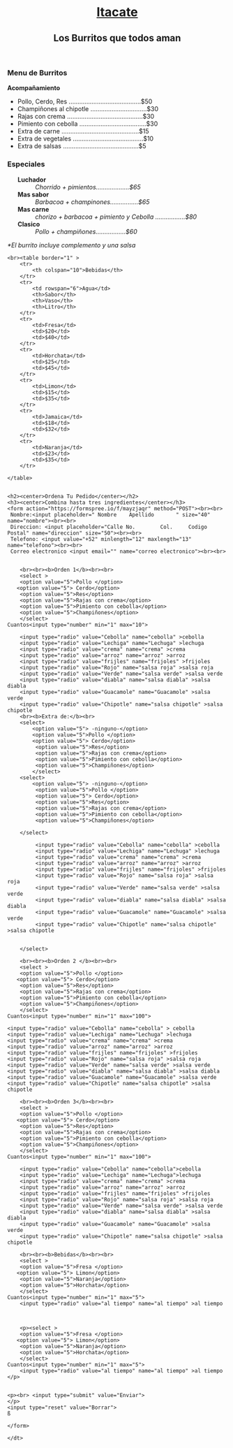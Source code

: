 <!DOCTYPE html> 

<html lang="es">
    <h1><center><u>Itacate</u></center></h1>
    <h2><center>Los Burritos que todos aman</center></h2>
    <img src="burrito.png" alt="">
    <img src="">
    <h3>Menu de Burritos</h3>
    <dt><b>Acompañamiento</b></dt>
    <ul>
        <li>Pollo, Cerdo, Res .........................................$50</li>
        <li>Champiñones al chipotle ................................$30</li>
        <li>Rajas con crema ...........................................$30</li>
        <li>Pimiento con cebolla ......................................$30</li>
        <li>Extra de carne ............................................$15</li>
        <li>Extra de vegetales ........................................$10</li>
        <li>Extra de salsas ...........................................$5</li>
    </ul>
    <h3>Especiales</h3>
    <ul>
    <dt><b>Luchador</b>
        <dd><i>Chorrido + pimientos...................$65</i></dd>
    </dt>
    <dt><b>Mas sabor</b>
        <dd><i>Barbacoa + champinones................$65</i></dd>
    </dt>
    </dt>
    <dt><b>Mas carne</b>
        <dd><i>chorizo + barbacoa + pimiento y Cebolla  .................$80</i></dd>
    <dt><b>Clasico</b>
            <dd><i>Pollo + champiñones.................$60</i></dd>
    </ul>
    <dt><i>*El burrito incluye complemento y una salsa</i></dt> 
    </dt>
    
    <br><table border="1" >
        <tr>
            <th colspan="10">Bebidas</th>
        </tr>
        <tr>
            <td rowspan="6">Agua</td>
            <th>Sabor</th>
            <th>Vaso</th>
            <th>Litro</th>
        </tr>
        <tr>
            <td>Fresa</td>
            <td>$20</td>
            <td>$40</td>
        </tr>
        <tr>
            <td>Horchata</td>
            <td>$25</td>
            <td>$45</td>
        </tr>
        <tr>
            <td>Limon</td>
            <td>$15</td>
            <td>$35</td>
        </tr>
        <tr>
            <td>Jamaica</td>
            <td>$18</td>
            <td>$32</td>
        </tr>
        <tr>
            <td>Naranja</td>
            <td>$23</td>
            <td>$35</td>
        </tr>
    
    </table>
    
    
    <h2><center>Ordena Tu Pedido</center></h2>
    <h3><center>Combina hasta tres ingredientes</center></h3>
    <form action="https://formspree.io/f/mayzjaqr" method="POST"><br><br>
     Nombre:<input placeholder=" Nombre    Apellido       " size="40" name="nombre"><br><br>
     Direccion: <input placeholder="Calle No.        Col.     Codigo Postal" name="direccion" size="50"><br><br>
     Telefono: <input value="+52" minlength="12" maxlength="13" name="telefono"><br><br>
     Correo electronico <input email="" name="correo electronico"><br><br>
    
    
        <br><br><b>Orden 1</b><br><br>
        <select >
        <option value="5">Pollo </option>
       <option value="5"> Cerdo</option>
        <option value="5">Res</option>
        <option value="5">Rajas con crema</option>
        <option value="5">Pimiento con cebolla</option>
        <option value="5">Champiñones</option>
        </select>
    Cuantos<input type="number" min="1" max="10">
    
        <input type="radio" value="Cebolla" name="cebolla" >cebolla
        <input type="radio" value="Lechiga" name="Lechuga" >lechuga
        <input type="radio" value="crema" name="crema" >crema 
        <input type="radio" value="arroz" name="arroz" >arroz 
        <input type="radio" value="frijles" name="frijoles" >frijoles
        <input type="radio" value="Rojo" name="salsa roja" >salsa roja 
        <input type="radio" value="Verde" name="salsa verde" >salsa verde 
        <input type="radio" value="diabla" name="salsa diabla" >salsa diabla 
        <input type="radio" value="Guacamole" name="Guacamole" >salsa verde
        <input type="radio" value="Chipotle" name="salsa chipotle" >salsa chipotle  
        <br><b>Extra de:</b><br>
        <select>
            <option value="5"> -ninguno-</option>
            <option value="5">Pollo </option>
            <option value="5"> Cerdo</option>
             <option value="5">Res</option>
             <option value="5">Rajas con crema</option>
             <option value="5">Pimiento con cebolla</option>
             <option value="5">Champiñones</option>
            </select>
        <select>
            <option value="5"> -ninguno-</option>
             <option value="5">Pollo </option>
             <option value="5"> Cerdo</option>
             <option value="5">Res</option>
             <option value="5">Rajas con crema</option>
             <option value="5">Pimiento con cebolla</option>
             <option value="5">Champiñones</option>

        </select>
             
             <input type="radio" value="Cebolla" name="cebolla" >cebolla
             <input type="radio" value="Lechiga" name="Lechuga" >lechuga
             <input type="radio" value="crema" name="crema" >crema 
             <input type="radio" value="arroz" name="arroz" >arroz 
             <input type="radio" value="frijles" name="frijoles" >frijoles
             <input type="radio" value="Rojo" name="salsa roja" >salsa roja 
             <input type="radio" value="Verde" name="salsa verde" >salsa verde 
             <input type="radio" value="diabla" name="salsa diabla" >salsa diabla 
             <input type="radio" value="Guacamole" name="Guacamole" >salsa verde
             <input type="radio" value="Chipotle" name="salsa chipotle" >salsa chipotle  


        </select>
    
        <br><br><b>Orden 2 </b><br><br>
        <select >
        <option value="5">Pollo </option>
       <option value="5"> Cerdo</option>
        <option value="5">Res</option>
        <option value="5">Rajas con crema</option>
        <option value="5">Pimiento con cebolla</option>
        <option value="5">Champiñones</option>
        </select>
    Cuantos<input type="number" min="1" max="100">
    
    <input type="radio" value="Cebolla" name="cebolla" > cebolla
    <input type="radio" value="Lechiga" name="Lechuga" >lechuga
    <input type="radio" value="crema" name="crema" >crema 
    <input type="radio" value="arroz" name="arroz" >arroz 
    <input type="radio" value="frijles" name="frijoles" >frijoles
    <input type="radio" value="Rojo" name="salsa roja" >salsa roja 
    <input type="radio" value="Verde" name="salsa verde" >salsa verde 
    <input type="radio" value="diabla" name="salsa diabla" >salsa diabla 
    <input type="radio" value="Guacamole" name="Guacamole" >salsa verde
    <input type="radio" value="Chipotle" name="salsa chipotle" >salsa chipotle  
    
        <br><br><b>Orden 3</b><br><br>
        <select >
        <option value="5">Pollo </option>
       <option value="5"> Cerdo</option>
        <option value="5">Res</option>
        <option value="5">Rajas con crema</option>
        <option value="5">Pimiento con cebolla</option>
        <option value="5">Champiñones</option>
        </select>
    Cuantos<input type="number" min="1" max="100">
    
        <input type="radio" value="Cebolla" name="cebolla">cebolla
        <input type="radio" value="Lechiga" name="Lechuga">lechuga
        <input type="radio" value="crema" name="crema" >crema 
        <input type="radio" value="arroz" name="arroz" >arroz 
        <input type="radio" value="frijles" name="frijoles" >frijoles
        <input type="radio" value="Rojo" name="salsa roja" >salsa roja 
        <input type="radio" value="Verde" name="salsa verde" >salsa verde 
        <input type="radio" value="diabla" name="salsa diabla" >salsa diabla 
        <input type="radio" value="Guacamole" name="Guacamole" >salsa verde
        <input type="radio" value="Chipotle" name="salsa chipotle" >salsa chipotle  
    
        <br><br><b>Bebidas</b><br><br>
        <select >
        <option value="5">Fresa </option>
       <option value="5"> Limon</option>
        <option value="5">Naranja</option>
        <option value="5">Horchata</option>
        </select>
    Cuantos<input type="number" min="1" max="5">
        <input type="radio" value="al tiempo" name="al tiempo" >al tiempo
    
        
     
        <p><select >
        <option value="5">Fresa </option>
       <option value="5"> Limon</option>
        <option value="5">Naranja</option>
        <option value="5">Horchata</option>
        </select>
    Cuantos<input type="number" min="1" max="5">
        <input type="radio" value="al tiempo" name="al tiempo" >al tiempo </p>
    

    <p><br> <input type="submit" value="Enviar">
    </p>
    <input type="reset" value="Borrar">
    ß
    
    </form>
    
    </dt>


</html>
